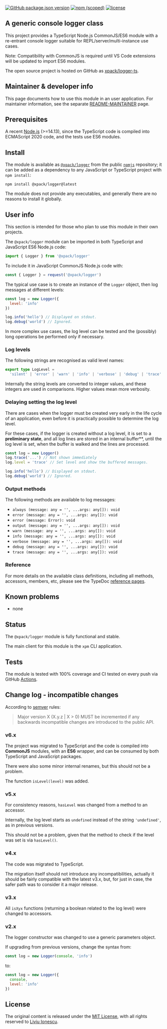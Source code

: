 [![GitHub package.json version](https://img.shields.io/github/package-json/v/xpack/logger-ts)](https://github.com/xpack/logger-ts/blob/mater/package.json)
[![npm (scoped)](https://img.shields.io/npm/v/@xpack/logger.svg)](https://www.npmjs.com/package/@xpack/logger)
[![license](https://img.shields.io/github/license/xpack/logger-ts.svg)](https://github.com/xpack/logger-ts/blob/xpack/LICENSE)

## A generic console logger class

This project provides a TypeScript Node.js CommonJS/ES6 module with a
re-entrant console logger suitable for REPL/server/multi-instance use cases.

Note: Compatibility with CommonJS is required until VS Code extensions will be
updated to import ES6 modules.

The open source project is hosted on GitHub as
[xpack/logger-ts](https://github.com/xpack/logger-ts/).

## Maintainer & developer info

This page documents how to use this module in an user application.
For maintainer information, see the separate
[README-MAINTAINER](https://github.com/xpack/logger-ts/blob/master/README-MAINTAINER.md)
page.

## Prerequisites

A recent [Node.js](https://nodejs.org) (>=14.13), since the TypeScript code
is compiled into ECMAScript 2020 code, and the tests use ES6 modules.

## Install

The module is available as
[`@xpack/logger`](https://www.npmjs.com/package/@xpack/logger/)
from the public [`npmjs`](https://www.npmjs.com) repository;
it can be added as a dependency to any JavaScript or TypeScript
project with `npm install`:

```console
npm install @xpack/logger@latest
```

The module does not provide any executables, and generally there are no
reasons to install it globally.

## User info

This section is intended for those who plan to use this module in their
own projects.

The `@xpack/logger` module can be imported in both TypeScript
and JavaScript ES6 Node.js code:

```typescript
import { Logger } from '@xpack/logger'
```

To include it in JavaScript CommonJS Node.js code with:

```javascript
const { Logger } = request('@xpack/logger')
```

The typical use case is to create an instance of the `Logger` object,
then log messages at different levels:

```javascript
const log = new Logger({
  level: 'info'
})

log.info('hello') // Displayed on stdout.
log.debug('world') // Ignored.
```

In more complex use cases, the log level can be tested and the (possibly)
long operations be performed only if necessary.

### Log levels

The following strings are recognised as valid level names:

```typescript
export type LogLevel =
  'silent' | 'error' | 'warn' | 'info' | 'verbose' | 'debug' | 'trace' | 'all'
```

Internally the string levels are converted to integer values,
and these integers are used in comparisons. Higher values
mean more verbosity.

### Delaying setting the log level

There are cases when the logger must be created very early in the
life cycle of an application, even before it is practically possible
to determine the log level.

For these cases, if the logger is created without a log level,
it is set to a **preliminary state**, and all log lines are
stored in an internal buffer**, until the log
level is set, when the buffer is walked and the lines are processed.

```javascript
const log = new Logger()
log.trace('...') // Not shown immediately
log.level = 'trace' // Set level and show the buffered messages.

log.info('hello') // Displayed on stdout.
log.debug('world') // Ignored.
```

### Output methods

The following methods are available to log messages:

- `always (message: any = '', ...args: any[]): void`
- `error (message: any = '', ...args: any[]): void`
- `error (message: Error): void`
- `output (message: any = '', ...args: any[]): void`
- `warn (message: any = '', ...args: any[]): void`
- `info (message: any = '', ...args: any[]): void`
- `verbose (message: any = '', ...args: any[]): void`
- `debug (message: any = '', ...args: any[]): void`
- `trace (message: any = '', ...args: any[]): void`

### Reference

For more details on the available class definitions, including all methods,
accessors, members, etc,
please see the TypeDoc
[reference pages](https://xpack.github.io/logger-ts/).

## Known problems

- none

## Status

The `@xpack/logger` module is fully functional and stable.

The main client for this module is the `xpm` CLI application.

## Tests

The module is tested
with 100% coverage and CI tested on every push via GitHub
[Actions](https://github.com/xpack/logger-ts/actions/).

## Change log - incompatible changes

According to [semver](https://semver.org) rules:

> Major version X (X.y.z | X > 0) MUST be incremented if any
backwards incompatible changes are introduced to the public API.

### v6.x

The project was migrated to TypeScript and the code is compiled into
**CommonJS** modules, with an **ES6** wrapper, and can be consumed by both
TypeScript and JavaScript packages.

There were also some minor internal renames, but this should not be
a problem.

The function `isLevel(level)` was added.

### v5.x

For consistency reasons, `hasLevel` was changed from a method to an
accessor.

Internally, the log level starts as `undefined` instead of the
string `'undefined'`, as in previous versions.

This should not be a problem, given that the method to check if
the level was set is via `hasLevel()`.

### v4.x

The code was migrated to TypeScript.

The migration itself should not introduce any incompatibilities,
actually it should be fairly compatible with the latest v3.x,
but, for just in case, the safer path was to consider it a major
release.

### v3.x

All `isXyx` functions (returning a boolean related to
the log level) were changed to accessors.

### v2.x

The logger constructor was changed to use a generic
parameters object.

If upgrading from previous versions, change the syntax from:

```javascript
const log = new Logger(console, 'info')
```

to:

```javascript
const log = new Logger({
  console,
  level: 'info'
})
```

## License

The original content is released under the
[MIT License](https://opensource.org/licenses/MIT/),
with all rights reserved to
[Liviu Ionescu](https://github.com/ilg-ul/).
